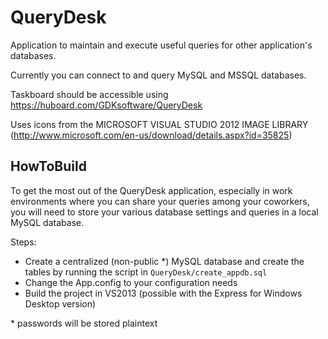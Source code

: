 # QueryDesk

Application to maintain and execute useful queries for other application's databases.

Currently you can connect to and query MySQL and MSSQL databases.

Taskboard should be accessible using https://huboard.com/GDKsoftware/QueryDesk

Uses icons from the MICROSOFT VISUAL STUDIO 2012 IMAGE LIBRARY (http://www.microsoft.com/en-us/download/details.aspx?id=35825)

## HowToBuild

To get the most out of the QueryDesk application, especially in work environments where you can share your queries among your coworkers, you will need to store your various database settings and queries in a local MySQL database.

Steps:

* Create a centralized (non-public *) MySQL database and create the tables by running the script in `QueryDesk/create_appdb.sql`
* Change the App.config to your configuration needs
* Build the project in VS2013 (possible with the Express for Windows Desktop version)

\* passwords will be stored plaintext
